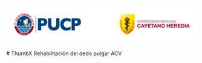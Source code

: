 <p align="center">
  <img src="trash/Captura de pantalla 2025-08-22 210954.png">
</p>
# ThumbX
Rehabilitación del dedo pulgar ACV

